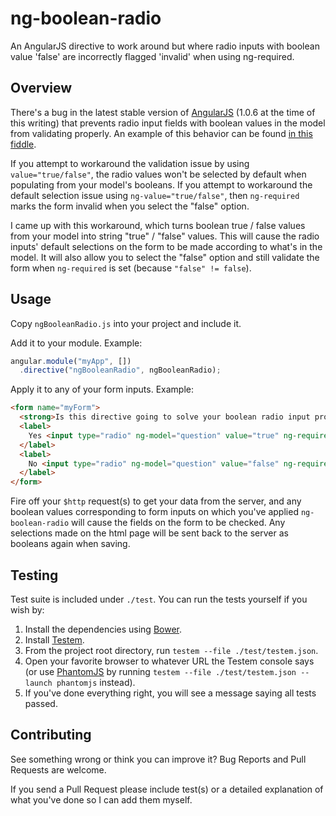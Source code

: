 ng-boolean-radio
================

An AngularJS directive to work around but where radio inputs with boolean value 'false' are incorrectly flagged 'invalid' when using ng-required.

Overview
--------

There's a bug in the latest stable version of [AngularJS](http://angularjs.org) (1.0.6 at the time of this writing) that prevents radio input fields with boolean values in the model from validating properly. An example of this behavior can be found [in this fiddle](http://jsfiddle.net/8FAb3/1/).

If you attempt to workaround the validation issue by using `value="true/false"`, the radio values won't be selected by default when populating from your model's booleans. If you attempt to workaround the default selection issue using `ng-value="true/false"`, then `ng-required` marks the form invalid when you select the "false" option.

I came up with this workaround, which turns boolean true / false values from your model into string "true" / "false" values. This will cause the radio inputs' default selections on the form to be made according to what's in the model. It will also allow you to select the "false" option and still validate the form when `ng-required` is set (because `"false" != false`).

Usage
-----

Copy `ngBooleanRadio.js` into your project and include it.

Add it to your module. Example:
```javascript
angular.module("myApp", [])
  .directive("ngBooleanRadio", ngBooleanRadio);
```

Apply it to any of your form inputs. Example:

```html
<form name="myForm">
  <strong>Is this directive going to solve your boolean radio input problems?</strong>
  <label>
    Yes <input type="radio" ng-model="question" value="true" ng-required="true" ng-boolean-radio />
  </label>
  <label>
    No <input type="radio" ng-model="question" value="false" ng-required="true" ng-boolean-radio />
  </label>
</form>
```

Fire off your `$http` request(s) to get your data from the server, and any boolean values corresponding to form inputs on which you've applied `ng-boolean-radio` will cause the fields on the form to be checked. Any selections made on the html page will be sent back to the server as booleans again when saving.

Testing
-------

Test suite is included under `./test`. You can run the tests yourself if you wish by:

1. Install the dependencies using [Bower](http://bower.io/).
2. Install [Testem](https://github.com/airportyh/testem).
3. From the project root directory, run `testem --file ./test/testem.json`.
4. Open your favorite browser to whatever URL the Testem console says (or use [PhantomJS](http://phantomjs.org/) by running `testem --file ./test/testem.json --launch phantomjs` instead).
5. If you've done everything right, you will see a message saying all tests passed.

Contributing
------------

See something wrong or think you can improve it? Bug Reports and Pull Requests are welcome.

If you send a Pull Request please include test(s) or a detailed explanation of what you've done so I can add them myself.
